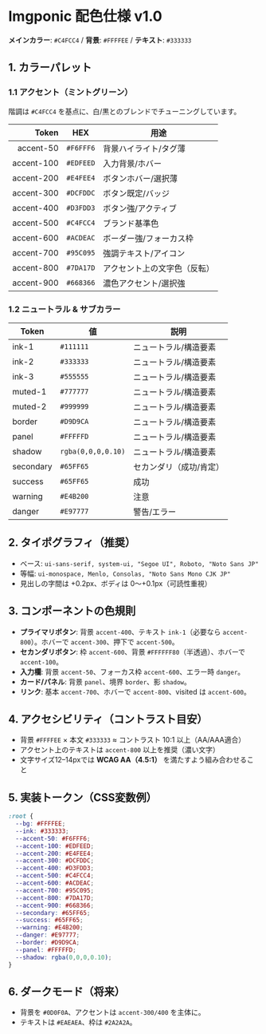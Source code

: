 # Imgponic 配色仕様 v1.0
**メインカラー**: `#C4FCC4`  /  **背景**: `#FFFFEE`  /  **テキスト**: `#333333`

## 1. カラーパレット
### 1.1 アクセント（ミントグリーン）
階調は `#C4FCC4` を基点に、白/黒とのブレンドでチューニングしています。

| Token | HEX | 用途 |
|---:|---|---|
| accent-50 | `#F6FFF6` | 背景ハイライト/タグ薄 |
| accent-100 | `#EDFEED` | 入力背景/ホバー |
| accent-200 | `#E4FEE4` | ボタンホバー/選択薄 |
| accent-300 | `#DCFDDC` | ボタン既定/バッジ |
| accent-400 | `#D3FDD3` | ボタン強/アクティブ |
| accent-500 | `#C4FCC4` | ブランド基準色 |
| accent-600 | `#ACDEAC` | ボーダー強/フォーカス枠 |
| accent-700 | `#95C095` | 強調テキスト/アイコン |
| accent-800 | `#7DA17D` | アクセント上の文字色（反転） |
| accent-900 | `#668366` | 濃色アクセント/選択強 |

### 1.2 ニュートラル & サブカラー

| Token | 値 | 説明 |
|---|---|---|
| ink-1 | `#111111` | ニュートラル/構造要素 |
| ink-2 | `#333333` | ニュートラル/構造要素 |
| ink-3 | `#555555` | ニュートラル/構造要素 |
| muted-1 | `#777777` | ニュートラル/構造要素 |
| muted-2 | `#999999` | ニュートラル/構造要素 |
| border | `#D9D9CA` | ニュートラル/構造要素 |
| panel | `#FFFFFD` | ニュートラル/構造要素 |
| shadow | `rgba(0,0,0,0.10)` | ニュートラル/構造要素 |
| secondary | `#65FF65` | セカンダリ（成功/肯定） |
| success | `#65FF65` | 成功 |
| warning | `#E4B200` | 注意 |
| danger | `#E97777` | 警告/エラー |

## 2. タイポグラフィ（推奨）
- ベース: `ui-sans-serif, system-ui, "Segoe UI", Roboto, "Noto Sans JP"`
- 等幅: `ui-monospace, Menlo, Consolas, "Noto Sans Mono CJK JP"`
- 見出しの字間は +0.2px、ボディは 0〜+0.1px（可読性重視）

## 3. コンポーネントの色規則
- **プライマリボタン**: 背景 `accent-400`、テキスト `ink-1`（必要なら `accent-800`）。ホバーで `accent-300`、押下で `accent-500`。
- **セカンダリボタン**: 枠 `accent-600`、背景 `#FFFFFF80`（半透過）、ホバーで `accent-100`。
- **入力欄**: 背景 `accent-50`、フォーカス枠 `accent-600`、エラー時 `danger`。
- **カード/パネル**: 背景 `panel`、境界 `border`、影 `shadow`。
- **リンク**: 基本 `accent-700`、ホバーで `accent-800`、visited は `accent-600`。

## 4. アクセシビリティ（コントラスト目安）
- 背景 `#FFFFEE` × 本文 `#333333` ≈ コントラスト 10:1 以上（AA/AAA適合）
- アクセント上のテキストは `accent-800` 以上を推奨（濃い文字）
- 文字サイズ12–14pxでは **WCAG AA（4.5:1）** を満たすよう組み合わせること

## 5. 実装トークン（CSS変数例）
```css
:root {
  --bg: #FFFFEE;
  --ink: #333333;
  --accent-50: #F6FFF6;
  --accent-100: #EDFEED;
  --accent-200: #E4FEE4;
  --accent-300: #DCFDDC;
  --accent-400: #D3FDD3;
  --accent-500: #C4FCC4;
  --accent-600: #ACDEAC;
  --accent-700: #95C095;
  --accent-800: #7DA17D;
  --accent-900: #668366;
  --secondary: #65FF65;
  --success: #65FF65;
  --warning: #E4B200;
  --danger: #E97777;
  --border: #D9D9CA;
  --panel: #FFFFFD;
  --shadow: rgba(0,0,0,0.10);
}
```

## 6. ダークモード（将来）
- 背景を `#0D0F0A`、アクセントは `accent-300/400` を主体に。
- テキストは `#EAEAEA`、枠は `#2A2A2A`。